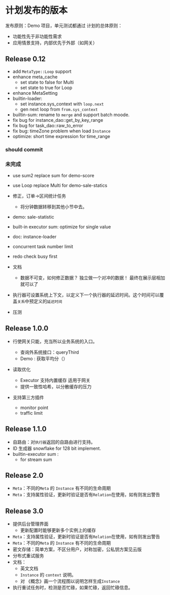 # 计划发布的版本

发布原则：Demo 项目，单元测试都通过
计划的总体原则：
- 功能性先于非功能性需求
- 应用情景支持，内部优先于外部（如网关）

## Release 0.12

- add `MetaType::Loop` support
- enhance meta_cache
  - set state to false for Multi
  - set state to true for Loop
- enhance MetaSetting
- builtin-loader:
  - set instance.sys_context with `loop.next`
  - gen next loop from `from.sys_context`
- builtin-sum: rename to `merge` and support batch moode.
- fix bug for instance_dao::get_by_key_range
- fix bug for task_dao::raw_to_error
- fix bug: timeZone problem when load `Instance`
- optimize: short time expression for time_range

### should commit



### 未完成

- use sum2 replace sum for demo-score
- use Loop replace Multi for demo-sale-statics

- 修正，订单->区间统计任务
  - 将分钟数据转移到其他小节中去。
- demo: sale-statistic
- built-in executor sum: optimize for single value  
- doc: instance-loader
- concurrent task number limit 
- redo check busy first


- 文档
  - 数据不可变，如何修正数据？ 独立做一个对冲的数据！ 最终在展示层相加就可以了

- 执行器可设置系统上下文，以定义下一个执行器的延迟时间。这个时间可以覆盖`关系`中预定义的`延迟时间`

- 压测


## Release 1.0.0

- 行使网关只能，充当所以业务系统的入口。
  - 查询外系统接口：queryThird
  - Demo : 获取平均分（）
- 读取优化
  - Executor 支持内置缓存 适用于网关
  - 提供一致性哈希，以分散缓存的压力

- 支持第三方插件
  * monitor point
  * traffic limit

## Release 1.1.0


- 自路由：对`执行器`返回的自路由进行支持。
- ID 生成器 snowflake for 128 bit implement.
- builtin-executor sum :
  - for stream sum

## Release 2.0

- `Meta`：不同的`Meta` 的 `Instance` 有不同的生命周期
- `Meta`：支持属性验证，更新时验证是否有`Relation`在使用，如有则发出警告

## Release 3.0

- 提供后台管理界面
  - 更新配置时能够更新多个实例上的缓存
- `Meta`：支持属性验证，更新时验证是否有`Relation`在使用，如有则发出警告
- `Meta`：不同的`Meta` 的 `Instance` 有不同的生命周期
-  密文存储：简单方案，不区分用户，对称加密，公私钥方案见云版
- 分布式重试服务
- 文档：
  - 英文文档
  - `Instance` 的 `context` 说明。
  - 对 《概念》画一个流程图以说明怎样生成`Instance`
- 执行重试任务时，检测是否忙碌，如果忙碌，返回忙碌信息。

